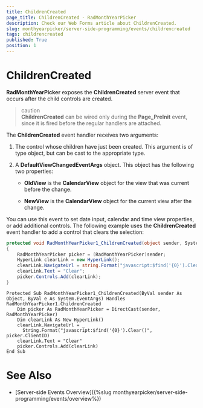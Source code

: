 ```yaml
---
title: ChildrenCreated
page_title: ChildrenCreated - RadMonthYearPicker
description: Check our Web Forms article about ChildrenCreated.
slug: monthyearpicker/server-side-programming/events/childrencreated
tags: childrencreated
published: True
position: 1
---
```


# ChildrenCreated


**RadMonthYearPicker** exposes the **ChildrenCreated** server event that occurs after the child controls are created.

>caution  
**ChildrenCreated** can be wired only during the **Page_PreInit** event, since it is fired before the regular handlers are attached.
>


The **ChildrenCreated** event handler receives two arguments:

1. The control whose children have just been created. This argument is of type object, but can be cast to the appropriate type.

2. A **DefaultViewChangedEventArgs** object. This object has the following two properties:

	* **OldView** is the **CalendarView** object for the view that was current before the change.

	* **NewView** is the **CalendarView** object for the current view after the change.

You can use this event to set date input, calendar and time view properties, or add additional controls. The following example uses the **ChildrenCreated** event handler to add a control that clears the selection:



````C#
protected void RadMonthYearPicker1_ChildrenCreated(object sender, System.EventArgs e)
{
    RadMonthYearPicker picker = (RadMonthYearPicker)sender;
    HyperLink clearLink = new HyperLink();
    clearLink.NavigateUrl = string.Format("javascript:$find('{0}').Clear()", picker.ClientID);
    clearLink.Text = "Clear";
    picker.Controls.Add(clearLink);
}
````
````VB.NET
Protected Sub RadMonthYearPicker1_ChildrenCreated(ByVal sender As Object, ByVal e As System.EventArgs) Handles RadMonthYearPicker1.ChildrenCreated
    Dim picker As RadMonthYearPicker = DirectCast(sender, RadMonthYearPicker)
    Dim clearLink As New HyperLink()
    clearLink.NavigateUrl = _
      String.Format("javascript:$find('{0}').Clear()", picker.ClientID)
    clearLink.Text = "Clear"
    picker.Controls.Add(clearLink)
End Sub
````


# See Also

 * [Server-side Events Overview]({%slug monthyearpicker/server-side-programming/events/overview%})
 
 
